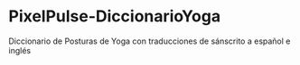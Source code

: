 # PixelPulse-DiccionarioYoga
Diccionario de Posturas de Yoga con traducciones de sánscrito a español e inglés
